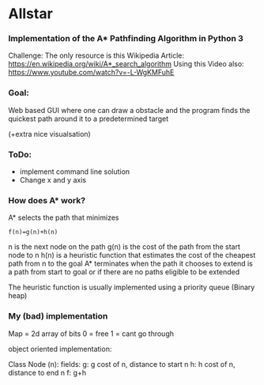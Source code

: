 # Allstar

### Implementation of the A* Pathfinding Algorithm in Python 3

Challenge: The only resource is this Wikipedia Article: https://en.wikipedia.org/wiki/A*_search_algorithm
Using this Video also: https://www.youtube.com/watch?v=-L-WgKMFuhE


### Goal: 

Web based GUI where one can draw a obstacle and the program finds the quickest path around it to a predetermined target

(+extra nice visualsation)

### ToDo:

* implement command line solution 
* Change x and y axis 


### How does A* work?

A* selects the path that minimizes

    f(n)=g(n)+h(n)

n is the next node on the path
g(n) is the cost of the path from the start node to n
h(n) is a heuristic function that estimates the cost of the cheapest path from n to the goal 
A* terminates when the path it chooses to extend is a path from start to goal or if there are no paths eligible to be extended

The heuristic function is usually implemented using a priority queue (Binary heap)

### My (bad) implementation 

Map = 2d array of bits
0 = free
1 = cant go through

object oriented implementation:

Class Node (n): 
    fields: 
        g: g cost of n, distance to start n
        h: h cost of n, distance to end n
        f: g+h

